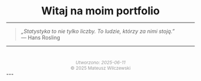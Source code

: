 <h1 align="center" style="margin-bottom: 0.2em;">Witaj na moim portfolio</h1>


---

> *„Statystyka to nie tylko liczby. To ludzie, którzy za nimi stoją.”*  
> — Hans Rosling



---
<div style="text-align: center; font-size: 0.85em; color: #999; margin-top: 3em;">
  <em>Utworzono: 2025-06-11</em><br>
  © 2025 Mateusz Wilczewski
</div>
---